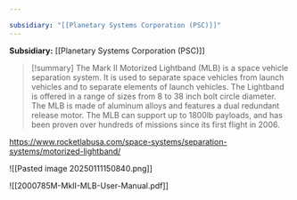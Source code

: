 ```yaml
---

subsidiary: "[[Planetary Systems Corporation (PSC)]]"
---
```


**Subsidiary:** [[Planetary Systems Corporation (PSC)]]

>[!summary]
The Mark II Motorized Lightband (MLB) is a space vehicle separation system. It is used to separate space vehicles from launch vehicles and to separate elements of launch vehicles. The Lightband is offered in a range of sizes from 8 to 38 inch bolt circle diameter. The MLB is made of aluminum alloys and features a dual redundant release motor. The MLB can support up to 1800lb payloads, and has been proven over hundreds of missions since its first flight in 2006.

https://www.rocketlabusa.com/space-systems/separation-systems/motorized-lightband/

![[Pasted image 20250111150840.png]]


![[2000785M-MkII-MLB-User-Manual.pdf]]